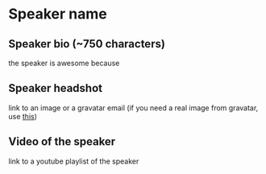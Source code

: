 # Speaker name #

## Speaker bio (~750 characters) ##

the speaker is awesome because

## Speaker headshot ##

link to an image or a gravatar email (if you need a real image from gravatar, use [this](https://en.gravatar.com/site/check/))

## Video of the speaker ##

link to a youtube playlist of the speaker